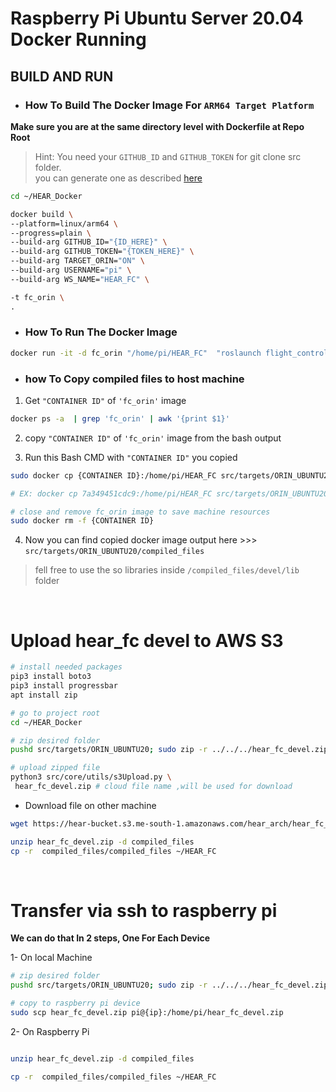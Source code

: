 # Raspberry Pi Ubuntu Server 20.04 Docker Running

## BUILD AND RUN

* ### How To Build The Docker Image For ```ARM64 Target Platform``` 


**Make sure you are at the same directory level with Dockerfile at Repo Root**

> Hint: You need your ```GITHUB_ID``` and ```GITHUB_TOKEN``` for git clone src folder.\
you can generate one as described [here](https://docs.github.com/en/authentication/keeping-your-account-and-data-secure/managing-your-personal-access-tokens)
```bash 
cd ~/HEAR_Docker

docker build \
--platform=linux/arm64 \
--progress=plain \
--build-arg GITHUB_ID="{ID_HERE}" \
--build-arg GITHUB_TOKEN="{TOKEN_HERE}" \
--build-arg TARGET_ORIN="ON" \
--build-arg USERNAME="pi" \
--build-arg WS_NAME="HEAR_FC" \

-t fc_orin \
.

```

- ### How To Run The Docker Image

```bash 
docker run -it -d fc_orin "/home/pi/HEAR_FC"  "roslaunch flight_controller flight_controller.launch DRONE_NAME:=UAV"
```


- ### how To Copy compiled files to host machine
1. Get ```"CONTAINER ID"``` of ```'fc_orin'``` image
```bash 
docker ps -a  | grep 'fc_orin' | awk '{print $1}'
```

2. copy ```"CONTAINER ID"``` of ```'fc_orin'``` image from the bash output

3. Run this Bash CMD with ```"CONTAINER ID"``` you copied
```bash
sudo docker cp {CONTAINER ID}:/home/pi/HEAR_FC src/targets/ORIN_UBUNTU20/compiled_files

# EX: docker cp 7a349451cdc9:/home/pi/HEAR_FC src/targets/ORIN_UBUNTU20/compiled_files

# close and remove fc_orin image to save machine resources
sudo docker rm -f {CONTAINER ID}
```

4. Now you can find copied docker image output here >>> ```src/targets/ORIN_UBUNTU20/compiled_files```

> fell free to use the so libraries inside ```/compiled_files/devel/lib``` folder

<br>

# Upload hear_fc devel to AWS S3

```bash
# install needed packages
pip3 install boto3
pip3 install progressbar
apt install zip

# go to project root
cd ~/HEAR_Docker

# zip desired folder
pushd src/targets/ORIN_UBUNTU20; sudo zip -r ../../../hear_fc_devel.zip ./compiled_files; popd

# upload zipped file
python3 src/core/utils/s3Upload.py \
 hear_fc_devel.zip # cloud file name ,will be used for download


```
- Download file on other machine

```bash
wget https://hear-bucket.s3.me-south-1.amazonaws.com/hear_arch/hear_fc_devel.zip 

unzip hear_fc_devel.zip -d compiled_files
cp -r  compiled_files/compiled_files ~/HEAR_FC
```

<br>

# Transfer via ssh to raspberry pi

**We can do that In 2 steps, One For Each Device**

1- On local Machine

```bash
# zip desired folder
pushd src/targets/ORIN_UBUNTU20; sudo zip -r ../../../hear_fc_devel.zip ./compiled_files; popd

# copy to raspberry pi device
sudo scp hear_fc_devel.zip pi@{ip}:/home/pi/hear_fc_devel.zip


```

2- On Raspberry Pi

``` bash

unzip hear_fc_devel.zip -d compiled_files

cp -r  compiled_files/compiled_files ~/HEAR_FC

```
